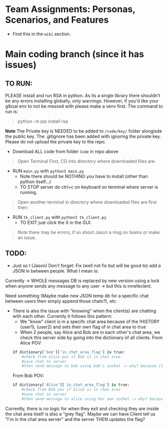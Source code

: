 # Team Assignments: Personas, Scenarios, and Features
- Find this in the `wiki` section.

# Main coding branch (since it has issues)

## TO RUN:
PLEASE install and run RSA in python. As its a single library there shouldn't be any errors installing globally, only warnings. However, if you'd like your glboal env to not be messed with please make a venv first. The command to run is:
> python -m pip install rsa

**Note** The Private key is NEEDED to be added to `/code/key/` folder alongisde the public key. The .gitignore has been added with ignoring the private key. Please do not upload the private key to the repo.

* Download ALL code from folder `Code` in repo above

> Open Terminal First, CD into directory where downloaded files are.
* RUN `main.py` with `python3 main.py`
    - Note there should be NOTHING you have to install (other than python itself...)
    - TO STOP server do ctrl+c on keyboard on terminal where server is running.
    
> Open another terminal in directory where downloaded files are first then:
* RUN `tk_client.py` with `python3 tk_client.py`
    - TO EXIT just click the X in the GUI.

> Note there may be errors, if so shoot Jason a msg on teams or make an issue.

## TODO:

- Just so I (Jason) Don't forget: Fix (well not fix but will be good to) add a JSON in between people. What I mean is:

Currently -> WHOLE messages DB is replaced by new version using a lock when anyone sends any message to any user -> but this is innefecient. 

Need something (Maybe make new JSON temp db for a specific chat between users then simply append those chats?), etc.

- There is also the issue with "knowing" when the client(s) are chatting with each other. Currently it follows this pattern:
    - We "know" client is in a specifc chat area because of the !HiSTORY (user1), (user2) and sets their own flag of in chat area to true
    - When 2 people, say Alice and Bob are in each other's chat area, we check this server side by going into the dictionary of all clients.
    From Alice POV:
    ```py
    if dictionary['bob']['in_chat_area_flag'] is true:
        #check from alice pov if Bob is in chat area
        #save chat to server
        #then send message to bob using bob's socket -> why? because client side there is a thread already appending to chat area.
    ```
    From Bob POV:
    ```py
    if dictionary['Alice']['in_chat_area_flag'] is true:
        #check from Bob pov if Alice is in chat area
        #save chat to server
        #then send message to alice using her own socket -> why? because client side there is a thread already appending to chat area.
    ```
Currently, there is no logic for when they exit and checking they are inside the chat area itself is also a "grey flag". Maybe we can have Client tell us "I'm in the chat area server" and the server THEN updates the flag?